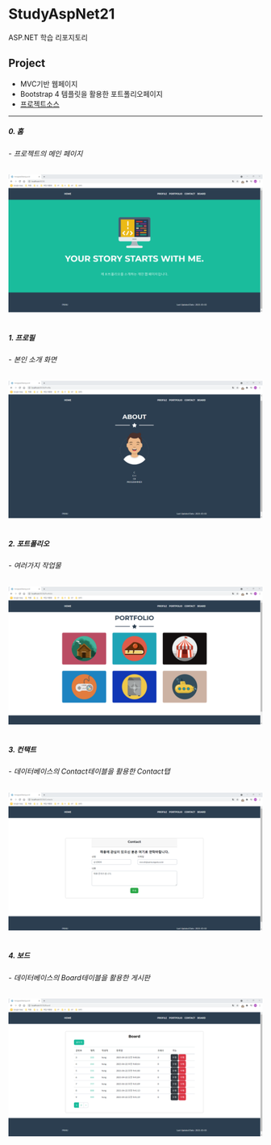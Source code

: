 # StudyAspNet21
ASP.NET 학습 리포지토리


## Project
- MVC기반 웹페이지
- Bootstrap 4 템플릿을 활용한 포트폴리오페이지
- [프로젝트소스](https://github.com/HongryeolSeong/StudyAspNet21/tree/main/MvcSolutions/MyPortfolio_Oneself)

---

##### 0. 홈
###### - 프로젝트의 메인 페이지

![결과1](https://github.com/HongryeolSeong/StudyAspNet21/blob/main/resimg/home.png "홈")
<br>
<br>

##### 1. 프로필
###### - 본인 소개 화면

![결과2](https://github.com/HongryeolSeong/StudyAspNet21/blob/main/resimg/profile.png "프로필")
<br>
<br>

##### 2. 포트폴리오
###### - 여러가지 작업물

![결과3](https://github.com/HongryeolSeong/StudyAspNet21/blob/main/resimg/portfolio.png "포트폴리오")
<br>
<br>

##### 3. 컨택트
###### - 데이터베이스의 Contact테이블을 활용한 Contact탭

![결과4](https://github.com/HongryeolSeong/StudyAspNet21/blob/main/resimg/contact.png "컨택트")
<br>
<br>

##### 4. 보드
###### - 데이터베이스의 Board테이블을 활용한 게시판

![결과5](https://github.com/HongryeolSeong/StudyAspNet21/blob/main/resimg/board.png "보드")
<br>
<br>
